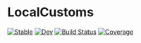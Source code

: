 # LocalCustoms

[![Stable](https://img.shields.io/badge/docs-stable-blue.svg)](https://kmsherbertvt.github.io/LocalCustoms.jl/stable/)
[![Dev](https://img.shields.io/badge/docs-dev-blue.svg)](https://kmsherbertvt.github.io/LocalCustoms.jl/dev/)
[![Build Status](https://github.com/kmsherbertvt/LocalCustoms.jl/actions/workflows/CI.yml/badge.svg?branch=main)](https://github.com/kmsherbertvt/LocalCustoms.jl/actions/workflows/CI.yml?query=branch%3Amain)
[![Coverage](https://codecov.io/gh/kmsherbertvt/LocalCustoms.jl/branch/main/graph/badge.svg)](https://codecov.io/gh/kmsherbertvt/LocalCustoms.jl)
